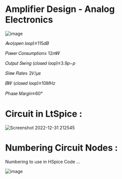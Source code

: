 # Amplifier Design - Analog Electronics

![image](https://user-images.githubusercontent.com/50498845/210151631-1a63ef91-0b36-4326-9c6b-b247c85b9bad.png)


𝐴𝑣𝑜(𝑜𝑝𝑒𝑛 𝑙𝑜𝑜𝑝)≥115𝑑𝐵 

𝑃𝑜𝑤𝑒𝑟 𝐶𝑜𝑛𝑠𝑢𝑚𝑝𝑡𝑖𝑜𝑛≤ 12𝑚𝑊 

𝑂𝑢𝑡𝑝𝑢𝑡 𝑆𝑤𝑖𝑛𝑔 (𝑐𝑙𝑜𝑠𝑒𝑑 𝑙𝑜𝑜𝑝)≥3.9𝑝−𝑝

𝑆𝑙𝑒𝑤 𝑅𝑎𝑡𝑒≥ 2𝑉/𝜇𝑠 

𝐵𝑊 (𝑐𝑙𝑜𝑠𝑒𝑑 𝑙𝑜𝑜𝑝)≥10𝑀𝐻𝑧 

𝑃ℎ𝑎𝑠𝑒 𝑀𝑎𝑟𝑔𝑖𝑛≥60°


# Circuit in LtSpice :

![Screenshot 2022-12-31 212545](https://user-images.githubusercontent.com/69210109/210151909-a5742b70-9372-40d2-aa3d-66434e234477.png)


# Numbering Circuit Nodes :
Numbering to use in HSpice Code ...

![image](https://user-images.githubusercontent.com/50498845/210151275-c703f0bd-8593-4f00-996e-8280f2e74844.png)

